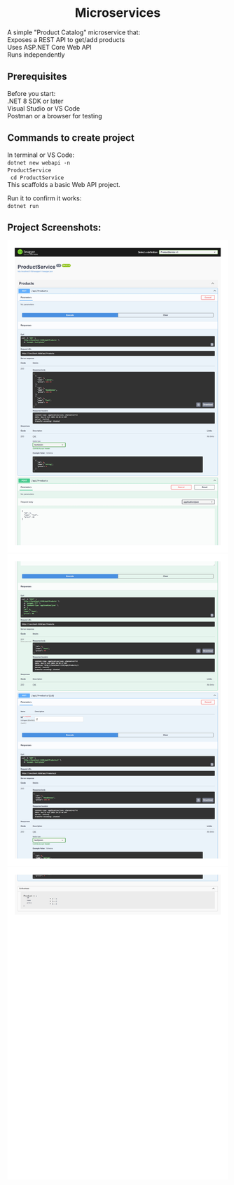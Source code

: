 <h1 align="center" id="title">Microservices</h1>

<p id="description">A simple "Product Catalog" microservice that:</br>
Exposes a REST API to get/add products</br>
Uses ASP.NET Core Web API</br>
Runs independently </br>
</p>
<h2>Prerequisites</h2>

Before you start:</br>
.NET 8 SDK or later</br>
Visual Studio or VS Code</br>
Postman or a browser for testing</br>

<h2>Commands to create project</h2>

In terminal or VS Code:</br>
<code>dotnet new webapi -n ProductService</br>
cd ProductService</code></br>
This scaffolds a basic Web API project.</br>

Run it to confirm it works:</br>
<code>dotnet run</code>
<h2>Project Screenshots:</h2>

<img src="https://github.com/anuradhagoli/microservices/blob/main/Output/Microservices%20screenshot-images-0.jpg" alt="project-screenshot"  />
<img src="https://github.com/anuradhagoli/microservices/blob/main/Output/Microservices%20screenshot-images-1.jpg" alt="project-screenshot" />
<img src="https://github.com/anuradhagoli/microservices/blob/main/Output/Microservices%20screenshot-images-2.jpg" alt="project-screenshot"  />
